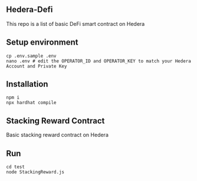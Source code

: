 ## Hedera-Defi

This repo is a list of basic DeFi smart contract on Hedera

## Setup environment

```shell
cp .env.sample .env
nano .env # edit the OPERATOR_ID and OPERATOR_KEY to match your Hedera Account and Private Key
```

## Installation

```shell
npm i
npx hardhat compile
```

## Stacking Reward Contract
Basic stacking reward contract on Hedera

## Run

```shell
cd test
node StackingReward.js 
```



